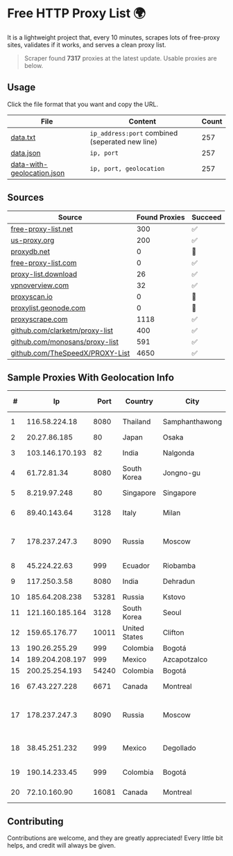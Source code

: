 
# Free HTTP Proxy List 🌍

It is a lightweight project that, every 10 minutes, scrapes lots of free-proxy sites, validates if it works, and serves a clean proxy list.


> Scraper found **7317** proxies at the latest update. Usable proxies are below.

## Usage

Click the file format that you want and copy the URL.


|File|Content|Count|
|----|-------|-----|
|[data.txt](https://raw.githubusercontent.com/themiralay/Proxy-List-World/master/data.txt)|`ip_address:port` combined (seperated new line)|257|
|[data.json](https://raw.githubusercontent.com/themiralay/Proxy-List-World/master/data.json)|`ip, port`|257|
|[data-with-geolocation.json](https://raw.githubusercontent.com/themiralay/Proxy-List-World/master/data-with-geolocation.json)|`ip, port, geolocation`|257|

## Sources

|Source|Found Proxies|Succeed|
|------|-------------|-------|
|[free-proxy-list.net](https://free-proxy-list.net)|300|✅|
|[us-proxy.org](https://www.us-proxy.org)|200|✅|
|[proxydb.net](http://proxydb.net)|0|🚫|
|[free-proxy-list.com](https://free-proxy-list.com/?page=&port=&type%5B%5D=http&type%5B%5D=https&up_time=0&search=Search)|0|✅|
|[proxy-list.download](https://www.proxy-list.download/HTTP)|26|✅|
|[vpnoverview.com](https://vpnoverview.com/privacy/anonymous-browsing/free-proxy-servers)|32|✅|
|[proxyscan.io](https://www.proxyscan.io)|0|🚫|
|[proxylist.geonode.com](https://proxylist.geonode.com/api/proxy-list?limit=300&page=1&sort_by=lastChecked&sort_type=desc&protocols=http,https)|0|🚫|
|[proxyscrape.com](https://api.proxyscrape.com/v2/?request=displayproxies&protocol=http&timeout=10000&country=all&ssl=all&anonymity=all)|1118|✅|
|[github.com/clarketm/proxy-list](https://raw.githubusercontent.com/clarketm/proxy-list/master/proxy-list-raw.txt)|400|✅|
|[github.com/monosans/proxy-list](https://raw.githubusercontent.com/monosans/proxy-list/main/proxies/http.txt)|591|✅|
|[github.com/TheSpeedX/PROXY-List](https://raw.githubusercontent.com/TheSpeedX/PROXY-List/master/http.txt)|4650|✅|


## Sample Proxies With Geolocation Info

|#|Ip|Port|Country|City|Internet Service Provider|
|-|--|----|-------|----|-------------------------|
|1|116.58.224.18|8080|Thailand|Samphanthawong|CAT Telecom Public Company Limited|
|2|20.27.86.185|80|Japan|Osaka|Microsoft Corporation|
|3|103.146.170.193|82|India|Nalgonda|Thrishul Broadband Private Ltd|
|4|61.72.81.34|8080|South Korea|Jongno-gu|Korea Telecom|
|5|8.219.97.248|80|Singapore|Singapore|Alibaba (US) Technology Co., Ltd.|
|6|89.40.143.64|3128|Italy|Milan|Seflow S.N.C. Di Marco Brame' & C.|
|7|178.237.247.3|8090|Russia|Moscow|Federal State Unitary Enterprise of the Order of the Red Banner of Labour "Russ|
|8|45.224.22.63|999|Ecuador|Riobamba|Ufinet Panama S.A.|
|9|117.250.3.58|8080|India|Dehradun|Bharat Sanchar Nigam Ltd|
|10|185.64.208.238|53281|Russia|Kstovo|Svyazist LLC|
|11|121.160.185.164|3128|South Korea|Seoul|Korea Telecom|
|12|159.65.176.77|10011|United States|Clifton|DigitalOcean, LLC|
|13|190.26.255.29|999|Colombia|Bogotá|ETB - Colombia|
|14|189.204.208.197|999|Mexico|Azcapotzalco|Operbes, S.A. de C.V.|
|15|200.25.254.193|54240|Colombia|Bogotá|Andinet ON Line|
|16|67.43.227.228|6671|Canada|Montreal|GloboTech Communications|
|17|178.237.247.3|8090|Russia|Moscow|Federal State Unitary Enterprise of the Order of the Red Banner of Labour "Russ|
|18|38.45.251.232|999|Mexico|Degollado|2M INGENIERIA Y SERVICIOS EN TELECOMUNICACIONES|
|19|190.14.233.45|999|Colombia|Bogotá|Media Commerce Partners S.A|
|20|72.10.160.90|16081|Canada|Montreal|GloboTech Communications|



## Contributing

Contributions are welcome, and they are greatly appreciated! Every
little bit helps, and credit will always be given.

